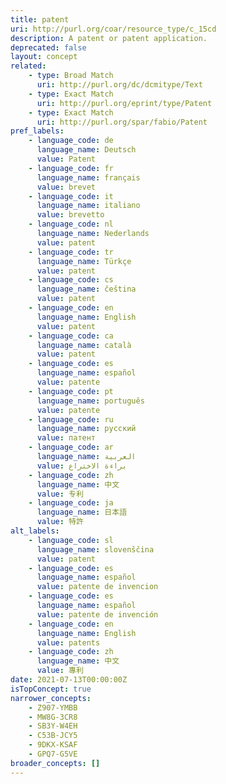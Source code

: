 ```yaml
---
title: patent
uri: http://purl.org/coar/resource_type/c_15cd
description: A patent or patent application.
deprecated: false
layout: concept
related:
    - type: Broad Match
      uri: http://purl.org/dc/dcmitype/Text
    - type: Exact Match
      uri: http://purl.org/eprint/type/Patent
    - type: Exact Match
      uri: http://purl.org/spar/fabio/Patent
pref_labels:
    - language_code: de
      language_name: Deutsch
      value: Patent
    - language_code: fr
      language_name: français
      value: brevet
    - language_code: it
      language_name: italiano
      value: brevetto
    - language_code: nl
      language_name: Nederlands
      value: patent
    - language_code: tr
      language_name: Türkçe
      value: patent
    - language_code: cs
      language_name: čeština
      value: patent
    - language_code: en
      language_name: English
      value: patent
    - language_code: ca
      language_name: català
      value: patent
    - language_code: es
      language_name: español
      value: patente
    - language_code: pt
      language_name: português
      value: patente
    - language_code: ru
      language_name: русский
      value: патент
    - language_code: ar
      language_name: العربية
      value: براءة الاختراع
    - language_code: zh
      language_name: 中文
      value: 专利
    - language_code: ja
      language_name: 日本語
      value: 特許
alt_labels:
    - language_code: sl
      language_name: slovenščina
      value: patent
    - language_code: es
      language_name: español
      value: patente de invencion
    - language_code: es
      language_name: español
      value: patente de invención
    - language_code: en
      language_name: English
      value: patents
    - language_code: zh
      language_name: 中文
      value: 專利
date: 2021-07-13T00:00:00Z
isTopConcept: true
narrower_concepts:
    - Z907-YMBB
    - MW8G-3CR8
    - SB3Y-W4EH
    - C53B-JCY5
    - 9DKX-KSAF
    - GPQ7-G5VE
broader_concepts: []
---
```


